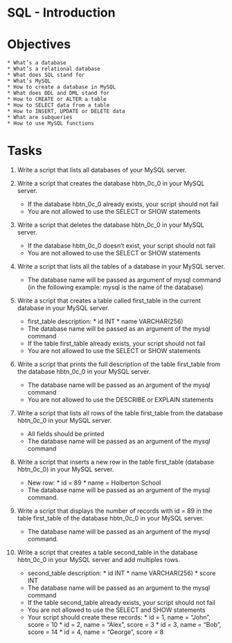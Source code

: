 # SQL - Introduction

# Objectives 

    * What’s a database
    * What’s a relational database
    * What does SQL stand for
    * What’s MySQL
    * How to create a database in MySQL
    * What does DDL and DML stand for
    * How to CREATE or ALTER a table
    * How to SELECT data from a table
    * How to INSERT, UPDATE or DELETE data
    * What are subqueries
    * How to use MySQL functions

# Tasks
1. Write a script that lists all databases of your MySQL server.

2. Write a script that creates the database hbtn_0c_0 in your MySQL server.
    * If the database hbtn_0c_0 already exists, your script should not fail
    * You are not allowed to use the SELECT or SHOW statements

3. Write a script that deletes the database hbtn_0c_0 in your MySQL server.
    * If the database hbtn_0c_0 doesn’t exist, your script should not fail
    * You are not allowed to use the SELECT or SHOW statements

4. Write a script that lists all the tables of a database in your MySQL server.
    * The database name will be passed as argument of mysql command (in the following example: mysql is the name of the database)

5. Write a script that creates a table called first_table in the current database in your MySQL server.
    * first_table description:
            * id INT
            * name VARCHAR(256)
    * The database name will be passed as an argument of the mysql command
    * If the table first_table already exists, your script should not fail
    * You are not allowed to use the SELECT or SHOW statements

6. Write a script that prints the full description of the table first_table from the database hbtn_0c_0 in your MySQL server.
    * The database name will be passed as an argument of the mysql command
    * You are not allowed to use the DESCRIBE or EXPLAIN statements

7. Write a script that lists all rows of the table first_table from the database hbtn_0c_0 in your MySQL server.
    * All fields should be printed
    * The database name will be passed as an argument of the mysql command

8. Write a script that inserts a new row in the table first_table (database hbtn_0c_0) in your MySQL server.
    * New row:
            * id = 89
            * name = Holberton School
    * The database name will be passed as an argument of the mysql command.

9. Write a script that displays the number of records with id = 89 in the table first_table of the database hbtn_0c_0 in your MySQL server.
    * The database name will be passed as an argument of the mysql command.

10. Write a script that creates a table second_table in the database hbtn_0c_0 in your MySQL server and add multiples rows.
    * second_table description:
            * id INT
            * name VARCHAR(256)
            * score INT
    * The database name will be passed as an argument to the mysql command
    * If the table second_table already exists, your script should not fail
    * You are not allowed to use the SELECT and SHOW statements
    * Your script should create these records:
            * id = 1, name = “John”, score = 10
            * id = 2, name = “Alex”, score = 3
            * id = 3, name = “Bob”, score = 14
            * id = 4, name = “George”, score = 8